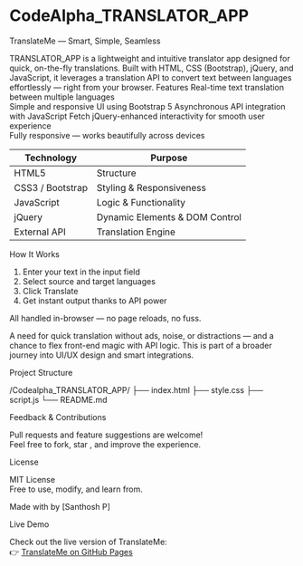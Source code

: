 # CodeAlpha_TRANSLATOR_APP
TranslateMe — Smart, Simple, Seamless

TRANSLATOR_APP is a lightweight and intuitive translator app designed for quick, on-the-fly translations. Built with HTML, CSS (Bootstrap), jQuery, and JavaScript, it leverages a translation API to convert text between languages effortlessly — right from your browser.
Features
Real-time text translation between multiple languages  
 Simple and responsive UI using Bootstrap 5
 Asynchronous API integration with JavaScript Fetch 
jQuery-enhanced interactivity for smooth user experience  
 Fully responsive — works beautifully across devices


| Technology    | Purpose                        |
|---------------|--------------------------------|
| HTML5         | Structure                      |
| CSS3 / Bootstrap | Styling & Responsiveness    |
| JavaScript    | Logic & Functionality          |
| jQuery        | Dynamic Elements & DOM Control |
| External API  | Translation Engine             |






How It Works

1. Enter your text in the input field  
2. Select source and target languages  
3. Click Translate 
4. Get instant output thanks to API power  

All handled in-browser — no page reloads, no fuss.


A need for quick translation without ads, noise, or distractions — and a chance to flex front-end magic with API logic. This is part of a broader journey into UI/UX design and smart integrations.



Project Structure


/Codealpha_TRANSLATOR_APP/
├── index.html
├── style.css
├── script.js
└── README.md




 Feedback & Contributions

Pull requests and feature suggestions are welcome!  
Feel free to fork, star , and improve the experience.


License

MIT License  
Free to use, modify, and learn from.


Made with by [Santhosh P]



 Live Demo

Check out the live version of TranslateMe:  
👉 [TranslateMe on GitHub Pages](https://santhosh-p653.github.io/CodeAlpha_TRANSLATOR_APP/)